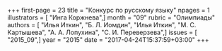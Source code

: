 +++
first-page = 23
title = "Конкурс по русскому языку"
npages = 1
illustrators = [ "Инга Коржнева",]
month = "09"
rubric = "Олимпиады"
authors = [ "Илья Иткин", "Б. Л. Иомдин", "Илья Иткин", "М. С. Картышева", "А. А. Лопухина", "С. И. Переверзева",]
issues = [ "2015_09",]
year = "2015"
date = "2017-04-24T15:37:59+03:00"
+++
